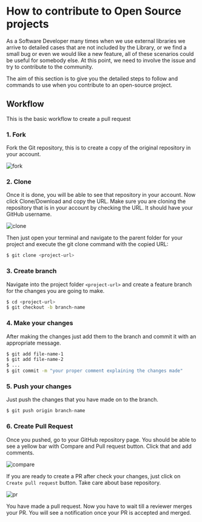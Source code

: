 # How to contribute to Open Source projects

As a Software Developer many times when we use external libraries we arrive to detailed cases that are not included by
the Library, or we find a small bug or even we would like a new feature, all of these scenarios could be useful for
somebody else. At this point, we need to involve the issue and try to contribute to the community.

The aim of this section is to give you the detailed steps to follow and commands to use when you contribute to an
open-source project.

## Workflow

This is the basic workflow to create a pull request

### 1. Fork

Fork the Git repository, this is to create a copy of the original repository in your account.

![fork](/img/fork.png)

### 2. Clone

Once it is done, you will be able to see that repository in your account. Now click Clone/Download and copy the URL.
Make sure you are cloning the repository that is in your account by checking the URL. It should have your GitHub
username.

![clone](/img/clone.png)

Then just open your terminal and navigate to the parent folder for your project and execute the git clone command with
the copied URL:

```bash
$ git clone <project-url>
```

### 3. Create branch

Navigate into the project folder `<project-url>` and create a feature branch for the changes you are going to make.

```bash
$ cd <project-url>
$ git checkout -b branch-name
```

### 4. Make your changes

After making the changes just add them to the branch and commit it with an appropriate message.

```bash
$ git add file-name-1
$ git add file-name-2
$ ...
$ git commit -m "your proper comment explaining the changes made"
```

### 5. Push your changes

Just push the changes that you have made on to the branch.

```bash
$ git push origin branch-name
```

### 6. Create Pull Request

Once you pushed, go to your GitHub repository page. You should be able to see a yellow bar with Compare and Pull request
button. Click that and add comments.

![compare](/img/compare-branch.png)

If you are ready to create a PR after check your changes, just click on `Create pull request` button. Take care about
base repository.

![pr](/img/pr.png)

You have made a pull request. Now you have to wait till a reviewer merges your PR. You will see a notification once
your PR is accepted and merged.
